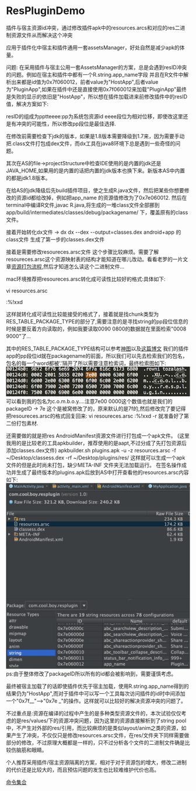 # ResPluginDemo
插件与宿主资源id冲突，通过修改插件apk中的resources.arcs和对应的res二进制资源文件从而解决这个冲突

应用于插件化中宿主和插件通用一套assetsManager，好处自然是减少apk的体量。


问题: 在采用插件与宿主公用一套AssetsManager的方案，总是会遇到resID冲突的问题。例如在宿主和插件中都有一个R.string.app_name字段 并且在R文件中解析出来都是id值为0x7f060012，前者value为"HostApp",后者value为"PluginApp",如果在插件中还是直接使用0x7f060012来加载"PluginApp"最终是失败的显示的依旧是"HostApp"，所以想在插件加载进来前修改插件中的resID值，解决方案如下:

resID的组成为pptteeee:pp为系统包资源id eeee段位为相对位移，即使改这里还是有冲突的可能性，所以修改pp段位是最佳选择.

在修改前需要检查下jdk的版本，如果是1.8版本需要降级到1.7来，因为需要手动把.class文件打包成dex文件，而dx工具在java8环境下总是遇到一些奇怪的问题。

其次在AS的file->projectStructure中检查IDE使用的是内置的jdk还是JAVA_HOME,如果用的是内置的话把内置的jdk版本也换下来。新版本AS中内置的都是jdk1.8版本。

在给AS的jdk降级后先build插件项目，使之生成R.java文件，然后把某些你想要修改的资源id都给改掉，例如把app_name 的资源值修改为了0x7e060012.
然后在terminal中编译R文件,javac R.java,将生成的一堆class文件全部挪到app/build/intermediates/classes/debug/packagename/ 下，覆盖原有的class文件。

接着开始转化dx文件  -> dx dx --dex --output=classes.dex android+app 的class文件
生成了第一步的classes.dex文件

接着是需要修改resoureces.arsc文件  这个步骤比较麻烦。需要了解resoureces.arsc这个资源映射表的结构才能知道在哪儿改动。看看老罗的一片文章[资源打包流程](http://blog.csdn.net/luoshengyang/article/details/8744683),然后才知道怎么读这个二进制文件...

mac环境推荐把resoureces.arsc转化成可读性比较好的格式:具体如下:

vi resources.arsc

:%!xxd

这样就转化成可读性比较能接受的格式了，接着就是找chunk类型为RES_TABLE_PACKAGE_TYPE的部分了,需要注意的是寻找string的pp段位信息的时候是要反着方向读取的，例如我要读取0090 0800的数据就在里面检索"0008 9000"了...

其中的RES_TABLE_PACKAGE_TYPE结构可以参考[神图](http://img.voidcn.com/vcimg/000/005/123/596_eb0_509.jpg)以及[这篇博文](http://www.voidcn.com/blog/beyond702/article/p-6068523.html)  我们的插件app的pp段位id就在packagename的前面，所以我们可以先去检索我们的包名，包名的每一个word都被‘.’隔开了所以需要注意检索词，最终检索图如下:![检索图](https://github.com/zhangxiaang/ResPluginDemo/blob/master/app/src/main/res/mipmap-xxhdpi/img1.png) 可以看到我的包名为c.o.m.b.o.y....注意7e00 0000这个数值也就是我们的packageID -> 7e 这个是被窝修改了的，原来默认的是7f的,然后修改完了要记得把resoureces.arsc的格式回复回来:
vi resoureces.arsc
:%!xxd -r
就准备好了第二份打包素材.

还需要做的就是把res AndroidManifest资源文件进行打包成一个apk文件。
(这里我用的是比较老的工具apkbuilder，推荐使用的是aapt,不过分成了先打包资源后添加classes.dex文件)
apkbuilder.sh plugins.apk -u -z resources.arsc  -f  ~/Desktop/classess.dex   -rf ~/Desktop/plugins/res/
这样就可以生成一个apk文件的但是此时尚未打包，缺少META-INF 文件夹无法加载运行。
在签名操作成功并生成了最终版本的plugins.apk后放到AS中打开查看他的resources.arsc内容如下:![img1](https://github.com/zhangxiaang/ResPluginDemo/blob/master/app/src/main/res/mipmap-xxhdpi/img2.png)
ps:由于整体修改了packageID所以所有的id都会被影响到，需要谨慎考虑。

最终被宿主加载了的话即使插件优先于宿主加载，使用R.string.app_name得到的结果仍为"HostApp",而对于插件中可以写一个工具每次访问插件的id时中间添加一个"0x7f__"-->"0x7e _"的操作。这样就可以比较好的解决资源冲突的问题了。




不过重点是:资源在编译的过程中产生的是多种类型资源文件的，本次试验仅仅考虑的是res/values/下的资源冲突问题，因为这里的资源直接解析到了string pool中，不产生对外部的res/引用，而比较麻烦的是类似layout/anim之类的资源，如果产生了冲突，不仅仅只是修改resources.arsc文件，在res/文件夹下同样需要做部分的修改，不过原理大概都是一样的，只不过分析各个文件的二进制文件确是比较伤脑筋和眼睛。


个人推荐采用插件/宿主资源隔离的方案，相对于对于资源包的增大，修改二进制的代价还是比较大的，而且预估问题的发生也比较难维护代价也高。

[命令集合](http://geosoft.no/development/android.html)